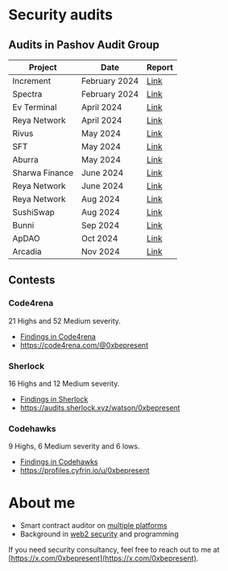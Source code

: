 # Security audits 

## Audits in Pashov Audit Group

| Project         | Date          | Report                                         |
| -------         | ----          | ------                                         |
| Increment       | February 2024 | [Link](/privateaudits/increment-security-review.pdf)    |
| Spectra         | February 2024 | [Link](/privateaudits/Spectra-security-review.pdf)      |
| Ev Terminal     | April 2024    | [Link](/privateaudits/EVTerminal-security-review.pdf)   |
| Reya Network    | April 2024    | [Link](/privateaudits/ReyaNetwork-security-review-April.pdf) |
| Rivus           | May 2024      | [Link](/privateaudits/Rivus-security-review.pdf)        |
| SFT             | May 2024      | [Link](/privateaudits/SFT-security-review.pdf)          |   
| Aburra          | May 2024      | [Link](/privateaudits/Aburra-security-review.pdf)        |
| Sharwa Finance  | June 2024     | [Link](/privateaudits/SharwaFinance-security-review.pdf)|   
| Reya Network    | June 2024     | [Link](/privateaudits/ReyaNetwork-June29.pdf)|
| Reya Network    | Aug 2024      | [Link](/privateaudits/ReyaNetwork-security-review-August.pdf)|
| SushiSwap       | Aug 2024      | [Link](/privateaudits/SushiSwap-security-review.pdf)|
| Bunni           | Sep 2024      | [Link](/privateaudits/Bunni-security-review-August.pdf)|
| ApDAO           | Oct 2024      | [Link](/privateaudits/apDAO-security-review_2024-10-03.pdf)|
| Arcadia         | Nov 2024      | [Link](/privateaudits/Arcadia-security-review-October.pdf)|

## Contests

### Code4rena

21 Highs and 52 Medium severity.

- [Findings in Code4rena](c4/README.md)
- https://code4rena.com/@0xbepresent

### Sherlock

16 Highs and 12 Medium severity.

- [Findings in Sherlock](sherlock/README.md)
- https://audits.sherlock.xyz/watson/0xbepresent

### Codehawks

9 Highs, 6 Medium severity and 6 lows.

- [Findings in Codehawks](codehawks/README.md)
- https://profiles.cyfrin.io/u/0xbepresent

# About me

- Smart contract auditor on [multiple platforms](https://github.com/0xbepresent/audits)
- Background in [web2 security](https://hackerone.com/0xbepresent?type=user) and programming

If you need security consultancy, feel free to reach out to me at [https://x.com/0xbepresent](https://x.com/0xbepresent).
